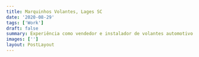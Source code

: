 ```yaml
---
title: Marquinhos Volantes, Lages SC
date: '2020-08-29'
tags: ['Work']
draft: false
summary: Experiência como vendedor e instalador de volantes automotivo. Pela empresa Marquinho volantes.
images: ['']
layout: PostLayout
---
```

